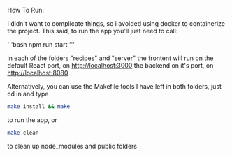 How To Run:

I didn't want to complicate things, so i avoided using docker to containerize the project.
This said, to run the app you'll just need to call:

'''bash
npm run start
'''

in each of the folders "recipes" and "server"
the frontent will run on the default React port, on <http://localhost:3000>
the backend on it's port, on <http://localhost:8080>

Alternatively, you can use the Makefile tools I have left in both folders, just cd in and type

```bash
make install && make
```

to run the app, or

```bash
make clean
```

to clean up node_modules and public folders
